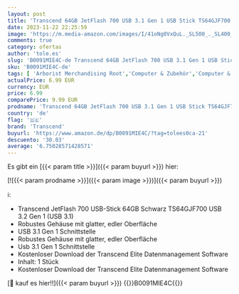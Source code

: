 ```yaml
---
layout: post
title: 'Transcend 64GB JetFlash 700 USB 3.1 Gen 1 USB Stick TS64GJF700  Schwarz'
date: 2023-11-22 22:25:59
image: 'https://m.media-amazon.com/images/I/41oNg0VxQuL._SL500_._SL400_.jpg'
comments: true
category: ofertas
author: 'tole.es'
slug: 'B0091MIE4C-de Transcend 64GB JetFlash 700 USB 3.1 Gen 1 USB Stick...'
sku: 'B0091MIE4C-de'
tags: [ 'Arborist Merchandising Root','Computer & Zubehör','Computer & Zubehör: Produkte mit Umwelt-Label','Datenspeicher','Externe Datenspeicher','Self Service','Special Features Stores','Transcend Brandshop','USB-Sticks','a4cbee59-f823-40fe-831a-7de64f655f6f_0','a4cbee59-f823-40fe-831a-7de64f655f6f_1301','a4cbee59-f823-40fe-831a-7de64f655f6f_3101','transcend','🇩🇪', ]
actualPrice: 6.99 EUR
currency: EUR
price: 6.99
comparePrice: 9.99 EUR
prodname: 'Transcend 64GB JetFlash 700 USB 3.1 Gen 1 USB Stick TS64GJF700  Schwarz'
country: 'de'
flag: '🇩🇪'
brand: 'Transcend'
buyurl: 'https://www.amazon.de/dp/B0091MIE4C/?tag=tolees0ca-21'
descuento: '30.03'
average: '6.75028571428571'
---
```


Es gibt ein [{{< param title >}}]({{< param buyurl >}}) hier:

[![{{< param prodname >}}]({{< param image >}})]({{< param buyurl >}})

ℹ️:

- Transcend JetFlash 700 USB-Stick 64GB Schwarz TS64GJF700 USB 3.2 Gen 1 (USB 3.1)
- Robustes Gehäuse mit glatter, edler Oberfläche
- USB 3.1 Gen 1 Schnittstelle
- Robustes Gehäuse mit glatter, edler Oberfläche
- Usb 3.1 Gen 1 Schnittstelle
- Kostenloser Download der Transcend Elite Datenmanagement Software
- Inhalt: 1 Stück
- Kostenloser Download der Transcend Elite Datenmanagement Software

[🛒 kauf es hier!!]({{< param buyurl >}})
{{<world>}}B0091MIE4C{{</world>}}
